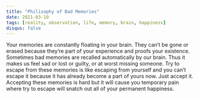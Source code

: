 ```yaml
---
title: "Philisophy of Bad Memories"
date: 2021-03-10
tags: [reality, observation, life, memory, brain, happiness]
disqus: false
---
```


Your memories are constantly floating in your brain. They can’t be gone or erased because they’re part of your experience and proofs your existence. Sometimes bad memories are recalled automatically by our brain. Thus it makes us feel sad or lost or guilty, or at worst missing someone. Try to escape from these memories is like escaping from yourself and you can’t escape it because it has already become a part of yours now. Just accept it. Accepting these memories is hard but it will cause you temporary pain where try to escape will snatch out all of your permanent happiness.
